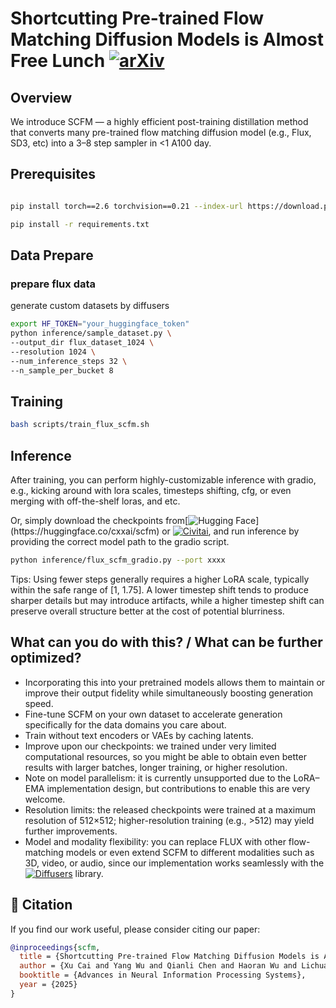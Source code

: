 # Shortcutting Pre-trained Flow Matching Diffusion Models is Almost Free Lunch [![arXiv](https://img.shields.io/badge/arXiv-2305.12345-b31b1b.svg)](https://arxiv.org/pdf/2510.17858)

## Overview
We introduce SCFM — a highly efficient post-training distillation method that converts many pre-trained flow matching diffusion model (e.g., Flux, SD3, etc) into a 3–8 step sampler in <1 A100 day.

## Prerequisites
```bash

pip install torch==2.6 torchvision==0.21 --index-url https://download.pytorch.org/whl/cu124

pip install -r requirements.txt
```

## Data Prepare

### prepare flux data
generate custom datasets by diffusers
```bash 
export HF_TOKEN="your_huggingface_token"
python inference/sample_dataset.py \
--output_dir flux_dataset_1024 \
--resolution 1024 \
--num_inference_steps 32 \
--n_sample_per_bucket 8
```
   
## Training
```bash
bash scripts/train_flux_scfm.sh
```

## Inference
After training, you can perform highly-customizable inference with gradio, e.g., kicking around with lora scales, timesteps shifting, cfg, or even merging with off-the-shelf loras, and etc.

Or, simply download the checkpoints from[![Hugging Face](https://img.shields.io/badge/%F0%9F%A4%97%20Hugging%20Face-Model-yellow?)](https://huggingface.co/cxxai/scfm) or [![Civitai](https://img.shields.io/badge/Civitai-Model-blue?logo=civitai&logoColor=white)](https://civitai.com/models/2064593/shortcutfm-843-steps-loras), and run inference by providing the correct model path to the gradio script.
```bash
python inference/flux_scfm_gradio.py --port xxxx
```

Tips: Using fewer steps generally requires a higher LoRA scale, typically within the safe range of [1, 1.75]. A lower timestep shift tends to produce sharper details but may introduce artifacts, while a higher timestep shift can preserve overall structure better at the cost of potential blurriness.

## What can you do with this? / What can be further optimized?
- Incorporating this into your pretrained models allows them to maintain or improve their output fidelity while simultaneously boosting generation speed.
- Fine-tune SCFM on your own dataset to accelerate generation specifically for the data domains you care about.
- Train without text encoders or VAEs by caching latents.
- Improve upon our checkpoints: we trained under very limited computational resources, so you might be able to obtain even better results with larger batches, longer training, or higher resolution.
- Note on model parallelism: it is currently unsupported due to the LoRA–EMA implementation design, but contributions to enable this are very welcome.
- Resolution limits: the released checkpoints were trained at a maximum resolution of 512×512; higher-resolution training (e.g., >512) may yield further improvements.
- Model and modality flexibility: you can replace FLUX with other flow-matching models or even extend SCFM to different modalities such as 3D, video, or audio, since our implementation works seamlessly with the [![Diffusers](https://img.shields.io/badge/%F0%9F%A4%97%20Diffusers-Repository-blue)](https://github.com/huggingface/diffusers) library.

## 📖 Citation
If you find our work useful, please consider citing our paper:
```bibtex
@inproceedings{scfm,
  title = {Shortcutting Pre-trained Flow Matching Diffusion Models is Almost Free Lunch},
  author = {Xu Cai and Yang Wu and Qianli Chen and Haoran Wu and Lichuan Xiang and Hongkai Wen},
  booktitle = {Advances in Neural Information Processing Systems},
  year = {2025}
}
```